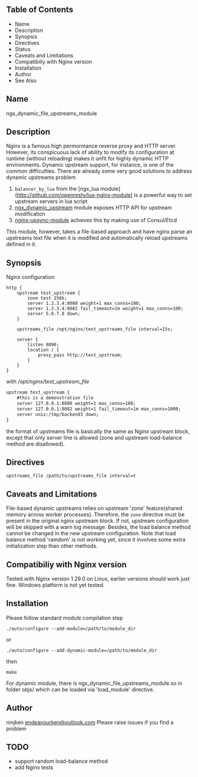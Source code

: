 ## Table of Contents
- Name
- Description
- Synopsis
- Directives
- Status
- Caveats and Limitations
- Compatibiliy with Nginx version
- Installation
- Author
- See Also
 
## Name
ngx_dynamic_file_upstreams_module

## Description
Nginx is a famous high permormance reverse proxy and HTTP server. However, its conspicuous lack of ability to modify its configuration at runtime (without reloading) makes it unfit for highly dynamic HTTP environments. Dynamic upstream support, for instance, is one of the common difficulties. There are already some very good solutions to address dynamic upstreams problem

1. `balancer_by_lua` from the [ngx_lua module](http://github.com/openresty/lua-nginx-module] is a powerful way to set upstream servers in lua script
2. [ngx_dynamic_upstream](https://github.com/cubicdaiya/ngx_dynamic_upstream) module exposes HTTP API for upstream modification
3. [nginx-upsync-module](https://github.com/weibocom/nginx-upsync-module) achieves this by making use of Consul/Etcd

This module, however, takes a file-based approach and have nginx parse an upstreams text file when it is modified and automatically reload upstreams defined in it.

## Synopsis
Nginx configuration

```nginx
http {
    upstream test_upstream {
        zone test 256k;
        server 1.2.3.4:8080 weight=1 max_conns=100;
        server 1.2.3.4:8082 fail_timeout=1m weight=1 max_conns=100;
        server 5.6.7.8 down;
    }

    upstreams_file /opt/nginx/test_upstreams_file interval=15s;

    server {
        listen 8090;
        location / {
            proxy_pass http://test_upstream;
        }
    }
}
```

with */opt/nginx/test_upstream_file*

```txt
upstream test_upstream {
    #this is a demonstration file
    server 127.0.0.1:8080 weight=1 max_conns=100;
    server 127.0.0.1:8082 weight=1 fail_timeout=1m max_conns=1000;
    server unix:/tmp/backend3 down;
}
```

the format of upstreams file is basically the same as Nginx upstream block, except that only server line is allowed (zone and upstream load-balance method are disallowed).

## Directives

`upstreams_file /path/to/upstreams_file interval=t`

## Caveats and Limitations
File-based dynamic upstreams relies on upstream 'zone' feature(shared memory across worker processes). Therefore, the `zone` directive must be present in the original nginx upstream block. If not, upstream configuration will be skipped with a warn log message. Besides, the load balance method cannot be changed in the new upstream configuration.
Note that load balance method 'ramdom' is not working yet, since it involves some extra initialization step than other methods.

## Compatibiliy with Nginx version
Tested with Nginx version 1.29.0 on Linux, earlier versions should work just fine. Windows platform is not yet tested.

## Installation
Please follow standard module compilation step

    ./auto/configure --add-module=/path/to/module_dir

or

    ./auto/configure --add-dynamic-module=/path/to/module_dir

then

    make

For dynamic module, there is ngx_dynamic_file_upstreams_module.so in folder objs/ which can be loaded via 'load_module' directive.

## Author
ninjken endeavourken@outlook.com
Please raise issues if you find a problem

## TODO
- support random load-balance method
- add Nginx tests




